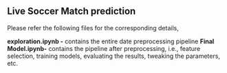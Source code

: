 ## Live Soccer Match prediction

Please refer the following files for the corresponding details,

**exploration.ipynb -** contains the entire date preprocessing pipeline
**Final Model.ipynb-** contains the pipeline after preprocessing, 
  i.e., feature selection, training models, evaluating the results, tweaking the parameters, etc.
  
